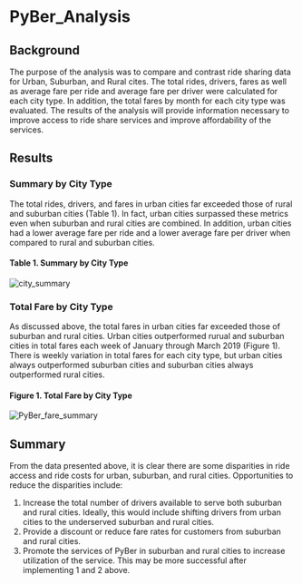 # PyBer_Analysis

## Background
The purpose of the analysis was to compare and contrast ride sharing data for Urban, Suburban, and Rural cites. The total rides, drivers, fares as well as average fare per ride and average fare per driver were calculated for each city type. In addition, the total fares by month for each city type was evaluated. The results of the analysis will provide information necessary to improve access to ride share services and improve affordability of the services.

## Results
### Summary by City Type
The total rides, drivers, and fares in urban cities far exceeded those of rural and suburban cities (Table 1). In fact, urban cities surpassed these metrics even when suburban and rural cities are combined. In addition, urban cities had a lower average fare per ride and a lower average fare per driver when compared to rural and suburban cities.

#### Table 1. Summary by City Type

![city_summary](https://user-images.githubusercontent.com/96216947/151402481-4d23d82a-a2ed-4410-bda0-b700c7824ba2.JPG)

### Total Fare by City Type
As discussed above, the total fares in urban cities far exceeded those of suburban and rural cities. Urban cities outperformed rurual and suburban cities in total fares each week of January through March 2019 (Figure 1). There is weekly variation in total fares for each city type, but urban cities always outperformed suburban cities and suburban cities always outperformed rural cities.

#### Figure 1. Total Fare by City Type

![PyBer_fare_summary](https://user-images.githubusercontent.com/96216947/151406869-a991ddf9-c6b8-48e2-bec5-e7b011040521.png)

## Summary
From the data presented above, it is clear there are some disparities in ride access and ride costs for urban, suburban, and rural cities. Opportunities to reduce the disparities include:
1) Increase the total number of drivers available to serve both suburban and rural cities. Ideally, this would include shifting drivers from urban cities to the underserved suburban and rural cities.
2) Provide a discount or reduce fare rates for customers from suburban and rural cities.
3) Promote the services of PyBer in suburban and rural cities to increase utilization of the service. This may be more successful after implementing 1 and 2 above.
